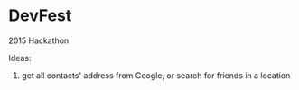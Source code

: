 # DevFest
2015 Hackathon 

Ideas:

1. get all contacts' address from Google, or search for friends in a location
